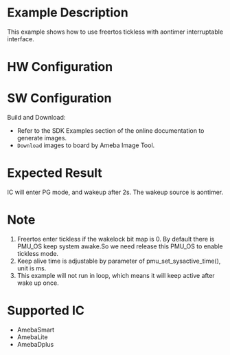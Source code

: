 # Example Description

This example shows how to use freertos tickless with aontimer interruptable interface.

# HW Configuration


# SW Configuration

Build and Download:
   * Refer to the SDK Examples section of the online documentation to generate images.
   * `Download` images to board by Ameba Image Tool.

# Expected Result

IC will enter PG mode, and wakeup after 2s. The wakeup source is aontimer.

# Note

1. Freertos enter tickless if the wakelock bit map is 0. By default there is PMU_OS keep system awake.So we need release this PMU_OS to enable tickless mode.
2. Keep alive time is adjustable by parameter of pmu_set_sysactive_time(), unit is ms.
3. This example will not run in loop, which means it will keep active after wake up once.


# Supported IC

* AmebaSmart
* AmebaLite
* AmebaDplus
